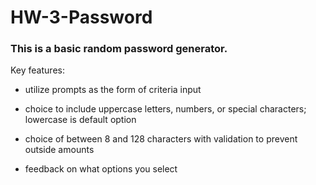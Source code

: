 # HW-3-Password


### This is a basic random password generator.

Key features:

* utilize prompts as the form of criteria input

* choice to include uppercase letters, numbers, or special characters; lowercase is default option

* choice of between 8 and 128 characters with validation to prevent outside amounts

* feedback on what options you select



